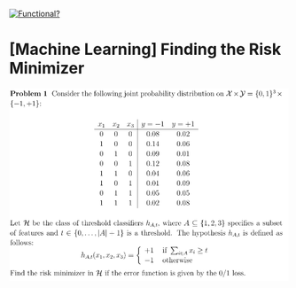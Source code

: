 [![Functional?](https://img.shields.io/badge/Functional%3F-Snippets-yellow.svg)](https://shields.io/)

# [Machine Learning] Finding the Risk Minimizer

![problem_one](https://raw.githubusercontent.com/mSengera/Machine-Learining-I_Uni-Paderborn/master/Playground/finding-the-risk-minimizer/exercise/problem_one.PNG)